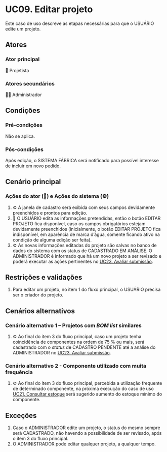 # UC09. Editar projeto

Este caso de uso descreve as etapas necessárias para que o USUÁRIO edite um projeto.

## Atores
### Ator principal
📐 Projetista

### Atores secundários
👨‍💼 Administrador

## Condições
### Pré-condições
Não se aplica.

### Pós-condições
Após edição, o SISTEMA FÁBRICA será notificado para possível interesse de incluir em novo pedido.

## Cenário principal
### Ações do ator (📐) e Ações do sistema (⚙️)
1. ⚙️ A janela de cadastro será exibida com seus campos devidamente preenchidos e prontos para edição.
2. 📐 O USUÁRIO edita as informações pretendidas, então o botão EDITAR PROJETO fica disponível, caso os campos obrigatórios estejam devidamente preenchidos (inicialmente, o botão EDITAR PROJETO fica indisponível, em aparência de marca d’água, somente ficando ativo na condição de alguma edição ser feita).
3. ⚙️ As novas informações editadas do projeto são salvas no banco de dados do sistema com os status de CADASTRADO EM ANÁLISE. O ADMINISTRADOR é informado que há um novo projeto a ser revisado e poderá executar as ações pertinentes no [UC23. Avaliar submissão](.\UC23.%20Avaliar%20submissão).

## Restrições e validações
1. Para editar um projeto, no item 1 do fluxo principal, o USUÁRIO precisa ser o criador do projeto.

## Cenários alternativos
### Cenário alternativo  1 – Projetos com _BOM list_ similares
1. ⚙️ Ao final do item 3 do fluxo principal, caso um projeto tenha coincidência de componentes na ordem de 75 % ou mais, será cadastrado com o _status_ de CADASTRO PENDENTE até a análise do ADMINISTRADOR no [UC23. Avaliar submissão](.\UC23.%20Avaliar%20submissão).

### Cenário alternativo 2 - Componente utilizado com muita frequência
1. ⚙️ Ao final do item 3 do fluxo principal, percebida a utilização frequente de determinado componente, na próxima execução do caso de uso [UC21. Consultar estoque](.\UC21.%20Consultar%20estoque.md) será sugerido aumento do estoque mínimo do componente.

## Exceções
1. Caso o ADMINISTRADOR edite um projeto, o status do mesmo sempre será CADASTRADO, não havendo a possibilidade de ser revisado, após o item 3 do fluxo principal.
2. O ADMINISTRADOR pode editar qualquer projeto, a qualquer tempo.

